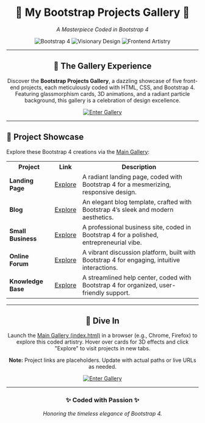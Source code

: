 <div align="center">
  <h1>🌌 My Bootstrap Projects Gallery 🌌</h1>
  <p><em>A Masterpiece Coded in Bootstrap 4</em></p>
  <p>
    <img src="https://img.shields.io/badge/Bootstrap-4-7952B3?style=flat-square&logo=bootstrap&logoColor=white" alt="Bootstrap 4">
    <img src="https://img.shields.io/badge/Design-Visionary-gold?style=flat-square" alt="Visionary Design">
    <img src="https://img.shields.io/badge/Frontend-Artistry-blue?style=flat-square" alt="Frontend Artistry">
  </p>
</div>

---

<div align="center">
  <h2>🎨 The Gallery Experience</h2>
  <p>
    Discover the <strong>Bootstrap Projects Gallery</strong>, a dazzling showcase of five front-end projects, each meticulously coded with HTML, CSS, and Bootstrap 4. Featuring glassmorphism cards, 3D animations, and a radiant particle background, this gallery is a celebration of design excellence.
  </p>
  <p>
    <a href="https://kokoaungstar.github.io/-Master-Bootstrap-4-4.6.0-and-code-7-projects-with-25-pages">
      <img src="https://img.shields.io/badge/Enter%20Gallery-Explore%20Now-6e8efb?style=for-the-badge&logo=bootstrap&logoColor=white" alt="Enter Gallery">
    </a>
  </p>
</div>

---

## 🌟 Project Showcase

Explore these Bootstrap 4 creations via the <a href="./index.html">Main Gallery</a>:

<table align="center">
  <tr>
    <th>Project</th>
    <th>Link</th>
    <th>Description</th>
  </tr>
  <tr>
    <td><strong>Landing Page</strong></td>
    <td><a href="https://kokoaungstar.github.io/-Master-Bootstrap-4-4.6.0-and-code-7-projects-with-25-pages/Bootstrap%204%20%28Landing%20Page%29">Explore</a></td>
    <td>A radiant landing page, coded with Bootstrap 4 for a mesmerizing, responsive design.</td>
  </tr>
  <tr>
    <td><strong>Blog</strong></td>
    <td><a href="https://kokoaungstar.github.io/-Master-Bootstrap-4-4.6.0-and-code-7-projects-with-25-pages/Bootstrap%204%20blog/">Explore</a></td>
    <td>An elegant blog template, crafted with Bootstrap 4’s sleek and modern aesthetics.</td>
  </tr>
  <tr>
    <td><strong>Small Business</strong></td>
    <td><a href="https://kokoaungstar.github.io/-Master-Bootstrap-4-4.6.0-and-code-7-projects-with-25-pages/create%20a%20small%20business%20website/">Explore</a></td>
    <td>A professional business site, coded in Bootstrap 4 for a polished, entrepreneurial vibe.</td>
  </tr>
  <tr>
    <td><strong>Online Forum</strong></td>
    <td><a href="https://kokoaungstar.github.io/-Master-Bootstrap-4-4.6.0-and-code-7-projects-with-25-pages/create%20an%20online%20forum/">Explore</a></td>
    <td>A vibrant discussion platform, built with Bootstrap 4 for engaging, intuitive interactions.</td>
  </tr>
  <tr>
    <td><strong>Knowledge Base</strong></td>
    <td><a href="https://kokoaungstar.github.io/-Master-Bootstrap-4-4.6.0-and-code-7-projects-with-25-pages/knowledge%20base%20with%20bootstrap%204/">Explore</a></td>
    <td>A streamlined help center, coded with Bootstrap 4 for organized, user-friendly support.</td>
  </tr>
</table>

---

<div align="center">
  <h2>🚀 Dive In</h2>
  <p>
    Launch the <a href="https://kokoaungstar.github.io/-Master-Bootstrap-4-4.6.0-and-code-7-projects-with-25-pages/">Main Gallery (index.html)</a> in a browser (e.g., Chrome, Firefox) to explore this coded artistry. Hover over cards for 3D effects and click "Explore" to visit projects in new tabs.
  </p>
  <p>
    <strong>Note:</strong> Project links are placeholders. Update with actual paths or live URLs as needed.
  </p>
  <p>
    <a href="https://kokoaungstar.github.io/-Master-Bootstrap-4-4.6.0-and-code-7-projects-with-25-pages">
      <img src="https://img.shields.io/badge/Enter%20Gallery-Explore%20Now-6e8efb?style=for-the-badge&logo=bootstrap&logoColor=white" alt="Enter Gallery">
    </a>
  </p>
</div>

---

<div align="center">
  <h3>✨ Coded with Passion ✨</h3>
  <p><em>Honoring the timeless elegance of Bootstrap 4.</em></p>
</div>
